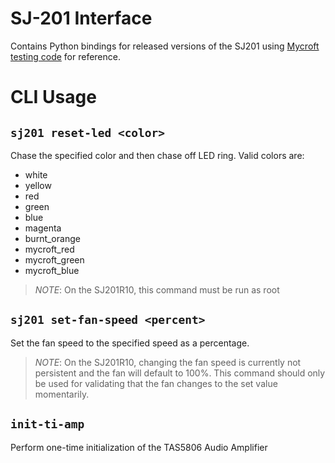 # SJ-201 Interface
Contains Python bindings for released versions of the SJ201 using 
[Mycroft testing code](https://github.com/MycroftAI/mark-ii-hardware-testing)
for reference.

# CLI Usage

## `sj201 reset-led <color>`
Chase the specified color and then chase off LED ring. Valid colors are:
- white
- yellow
- red
- green
- blue
- magenta
- burnt_orange
- mycroft_red
- mycroft_green
- mycroft_blue
>*NOTE*: On the SJ201R10, this command must be run as root

## `sj201 set-fan-speed <percent>`
Set the fan speed to the specified speed as a percentage.
>*NOTE*: On the SJ201R10, changing the fan speed is currently not persistent and
> the fan will default to 100%. This command should only be used for validating
> that the fan changes to the set value momentarily.

## `init-ti-amp`
Perform one-time initialization of the TAS5806 Audio Amplifier
